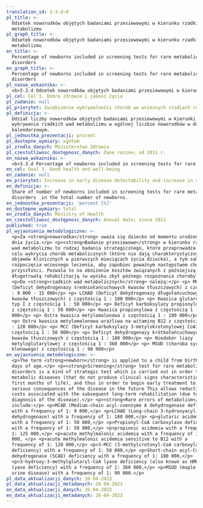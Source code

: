 ```yaml
---
translation_id: 3-3-d-0
pl_title: >-
  Odsetek noworodków objętych badaniami przesiewowymi w kierunku rzadkich wad
  metabolizmu
pl_graph_title: >-
  Odsetek noworodków objętych badaniami przesiewowymi w kierunku rzadkich wad
  metabolizmu
en_title: >-
  Percentage of newborns included in screening tests for rare metabolic
  disorders
en_graph_title: >-
  Percentage of newborns included in screening tests for rare metabolic
  disorders
pl_nazwa_wskaznika: >-
  <b>3.3.d Odsetek noworodków objętych badaniami przesiewowymi w kierunku rzadkich wad metabolizmu</b>
pl_cel: Cel 3. Dobre zdrowie i jakość życia
pl_zadanie: null
pl_priorytet: Zwiększenie wykrywalności chorób we wczesnych stadiach rozwojowych oraz zwiększenie dostępu do nowoczesnych terapii
pl_definicja: >-
  Udział liczby noworodków objętych badaniami przesiewowymi w kierunki
  wykrywania rzadkich wad metabolizmu w ogólnej liczbie noworodków w danym roku
  kalendarzowym.
pl_jednostka_prezentacji: procent
pl_dostepne_wymiary: ogółem
pl_zrodlo_danych: Ministerstwo Zdrowia
pl_czestotliwosc_dostępnosc_danych: Dane roczne; od 2011 r.
en_nazwa_wskaznika: >-
  <b>3.3.d Percentage of newborns included in screening tests for rare metabolic disorders</b>
en_cel: Goal 3. Good health and well-being
en_zadanie: null
en_priorytet: Increase in early disease detectability and increase in access to modern therapies
en_definicja: >-
  Share of number of newborns included in screening tests for rare metabolic
  disorders  in the total number of newborns.
en_jednostka_prezentacji: 'percent [%]'
en_dostepne_wymiary: total
en_zrodlo_danych: Ministry of Health
en_czestotliwosc_dostępnosc_danych: Annual data; since 2011
published: true
pl_wyjasnienia_metodologiczne: >-
  <p>Za <strong>noworodka</strong> uważa się dziecko od momentu urodzenia do 27
  dnia życia.</p> <p><strong>Badanie przesiewowe</strong> w kierunku rzadkich
  wad metabolizmu to rodzaj badania strategicznego, które przeprowadza się w
  celu wykrycia chorób metabolicznych (które nie dają charakterystycznych
  objawów klinicznych w pierwszych miesiącach życia dziecka), a tym samym
  rozpoczęcia wczesnego leczenia, aby zapobiec poważnym następstwom choroby w
  przyszłości. Pozwala to na obniżenie kosztów związanych z późniejszą
  długotrwałą rehabilitacją (w wyniku zbyt późnego rozpoznania choroby).</p>
  <p>Do <strong>rzadkich wad metabolicznych</strong> należą:</p> <p> MCAD
  (Deficyt dehydrogenazy średniołańcuchowych kwasów tłuszczowych) z częstością 1
  : 9 000 - 15 000</p> <p> LCHAD (Deficyt dehydrogenazy długołańcuchowych
  kwasów tłuszczowych) z częstością 1 : 180 000</p> <p> Kwasica glutarowa
  typ I z częstością 1 : 50 000</p> <p> Deficyt karboksylazy propionylowej
  z częstością 1 : 50 000</p> <p> Kwasica propionylowa z częstością 1 : 125
  000</p> <p> Ostra kwasica metylomalonowa z częstością 1 : 180 000</p>
  <p> Ostra kwasica metylomalonowa wrażliwa na witaminę B12 z częstością 1
  : 120 000</p> <p> MCC (Deficyt karboksylazy 3-metylokrotonylowej CoA) z
  częstością 1 : 50 000</p> <p> Deficyt dehydrogenazy krótkołańcuchowych
  kwasów tłuszczowych z częstością 1 : 180 000</p> <p> Niedobór liazy
  metyloglutarylowej z częstością 1 : 360 000</p> <p> MSUD (choroba syropu
  klonowego) z częstością 1 : 90 000</p>
en_wyjasnienia_metodologiczne: >-
  <p>The term <strong>newborn</strong> is applied to a child from birth to 27
  days of age.</p> <p><strong>Screening</strong> test for rare metabolic
  disorders is a kind of strategic test which is carried out in order to detect
  metabolic diseases (that do not produce clinical signs characteristic in the
  first months of life), and thus in order to begin early treatment to prevent
  serious consequences of the disease in the future This allows reduction of
  costs associated with the subsequent long-term rehabilitation (due to delayed
  diagnosis of the disease).</p> <p><strong>Rare errors of metabolism</strong>
  include:</p> <p>MCAD (Medium-chain acyl-coenzyme A dehydrogenase deficiency)
  with a frequency of 1: 9 000,</p> <p>LCHAD (Long-chain 3-hydroxyacyl-CoA
  dehydrogenase) with a frequency of 1: 180 000,</p> <p>glutaric acidemia type 1
  with a frequency of 1: 50 000,</p> <p>Propionyl-CoA carboxylase deficiency
  with a frequency of 1: 50 000,</p> <p>propionic acidemia with a frequency of
  1: 125 000,</p> <p>acute methylmalonic acidemia with a frequency of 1: 180
  000, </p> <p>acute methylmalonic acidemia sensitive to B12 with a
  frequency of 1: 120 000,</p> <p>3-MCC (3-methylcrotonyl-CoA carboxylase
  deficiency) with a frequency of 1: 50 000,</p> <p>Short-chain acyl-CoA
  dehydrogenase (SCAD) deficiency with a frequency of 1: 180 000,</p>
  <p>3-hydroxy-3-methylglutaryl-CoA lyase deficiency (also known as HMG-CoA
  lyase deficiency) with a frequency of 1: 360 000,</p> <p>MSUD (maple syrup
  urine disease) with a frequency of 1: 90 000.</p>
pl_data_aktualizacji_danych: 26-04-2023
pl_data_aktualizacji_metadanych: 26-04-2023
en_data_aktualizacji_danych: 26-04-2023
en_data_aktualizacji_metadanych: 26-04-2023
---
```

